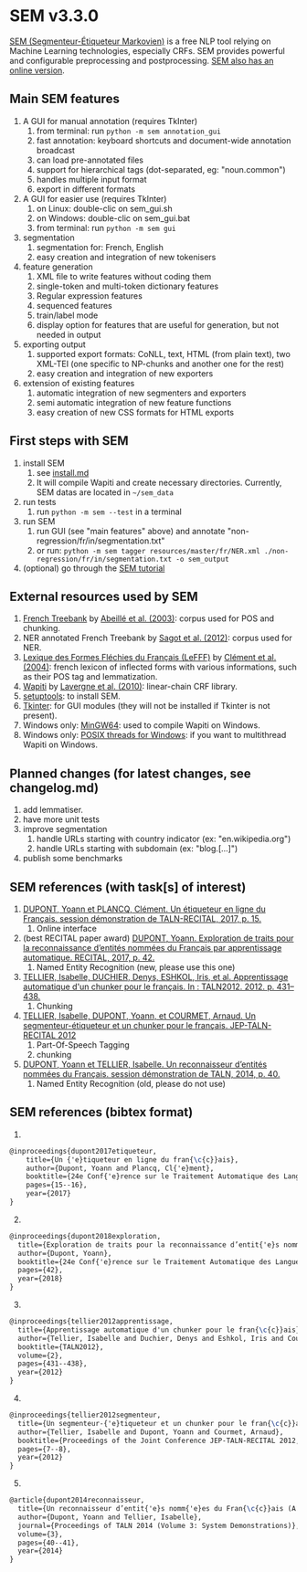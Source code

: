 # SEM v3.3.0
[SEM (Segmenteur-Étiqueteur Markovien)](http://www.lattice.cnrs.fr/sites/itellier/SEM.html) is a free NLP tool relying on Machine Learning technologies, especially CRFs. SEM provides powerful and configurable preprocessing and postprocessing. [SEM also has an online version](http://apps.lattice.cnrs.fr/sem/index).

## Main SEM features
1. A GUI for manual annotation (requires TkInter)
   1. from terminal: run `python -m sem annotation_gui`
   2. fast annotation: keyboard shortcuts and document-wide annotation broadcast
   3. can load pre-annotated files
   4. support for hierarchical tags (dot-separated, eg: "noun.common")
   5. handles multiple input format
   6. export in different formats
2. A GUI for easier use (requires TkInter)
   1. on Linux: double-clic on sem_gui.sh
   2. on Windows: double-clic on sem_gui.bat
   3. from terminal: run `python -m sem gui`
3. segmentation
   1. segmentation for: French, English
   2. easy creation and integration of new tokenisers
4. feature generation
   1. XML file to write features without coding them
   2. single-token and multi-token dictionary features
   3. Regular expression features
   4. sequenced features
   5. train/label mode
   6. display option for features that are useful for generation, but not needed in output
5. exporting output
   1. supported export formats: CoNLL, text, HTML (from plain text), two XML-TEI (one specific to NP-chunks and another one for the rest)
   2. easy creation and integration of new exporters
6. extension of existing features
   1. automatic integration of new segmenters and exporters
   2. semi automatic integration of new feature functions
   3. easy creation of new CSS formats for HTML exports

## First steps with SEM
1. install SEM
   1. see [install.md](install.md)
   2. It will compile Wapiti and create necessary directories. Currently, SEM datas are located in `~/sem_data`
2. run tests
   1. run `python -m sem --test` in a terminal
3. run SEM
   1. run GUI (see "main features" above) and annotate "non-regression/fr/in/segmentation.txt"
   2. or run: `python -m sem tagger resources/master/fr/NER.xml ./non-regression/fr/in/segmentation.txt -o sem_output`
4. (optional) go through the [SEM tutorial](https://github.com/YoannDupont/SEM-tutorial)

## External resources used by SEM
1. [French Treebank](http://www.llf.cnrs.fr/fr/Gens/Abeille/French-Treebank-fr.php) by [Abeillé et al. (2003)](http://link.springer.com/chapter/10.1007%2F978-94-010-0201-1_10): corpus used for POS and chunking.
2. NER annotated French Treebank by [Sagot et al. (2012)](https://halshs.archives-ouvertes.fr/file/index/docid/703108/filename/taln12ftbne.pdf): corpus used for NER.
3. [Lexique des Formes Fléchies du Français (LeFFF)](http://alpage.inria.fr/~sagot/lefff.html) by [Clément et al. (2004)](http://www.labri.fr/perso/clement/lefff/public/lrec04ClementLangSagot-1.0.pdf): french lexicon of inflected forms with various informations, such as their POS tag and lemmatization.
4. [Wapiti](http://wapiti.limsi.fr) by [Lavergne et al. (2010)](http://www.aclweb.org/anthology/P10-1052): linear-chain CRF library.
5. [setuptools](https://pypi.python.org/pypi/setuptools): to install SEM.
6. [Tkinter](https://wiki.python.org/moin/TkInter): for GUI modules (they will not be installed if Tkinter is not present).
7. Windows only: [MinGW64](https://sourceforge.net/projects/mingw-w64/?source=navbar): used to compile Wapiti on Windows.
8. Windows only: [POSIX threads for Windows](https://sourceforge.net/p/pthreads4w/wiki/Home/): if you want to multithread Wapiti on Windows.

## Planned changes (for latest changes, see changelog.md)
1. add lemmatiser.
2. have more unit tests
3. improve segmentation
   1. handle URLs starting with country indicator (ex: "en.wikipedia.org")
   2. handle URLs starting with subdomain (ex: "blog.[...]")
4. publish some benchmarks

## SEM references (with task[s] of interest)
1. [DUPONT, Yoann et PLANCQ, Clément. Un étiqueteur en ligne du Français. session démonstration de TALN-RECITAL, 2017, p. 15.](http://taln2017.cnrs.fr/wp-content/uploads/2017/06/actes_TALN_2017-vol3.pdf#page=25)
   1. Online interface
2. (best RECITAL paper award) [DUPONT, Yoann. Exploration de traits pour la reconnaissance d’entités nommées du Français par apprentissage automatique. RECITAL, 2017, p. 42.](http://taln2017.cnrs.fr/wp-content/uploads/2017/06/actes_RECITAL_2017.pdf#page=52)
   1. Named Entity Recognition (new, please use this one)
3. [TELLIER, Isabelle, DUCHIER, Denys, ESHKOL, Iris, et al. Apprentissage automatique d'un chunker pour le français. In : TALN2012. 2012. p. 431–438.](https://hal.archives-ouvertes.fr/hal-01174591/document)
   1. Chunking
4. [TELLIER, Isabelle, DUPONT, Yoann, et COURMET, Arnaud. Un segmenteur-étiqueteur et un chunker pour le français. JEP-TALN-RECITAL 2012](http://anthology.aclweb.org/F/F12/F12-5.pdf#page=27)
   1. Part-Of-Speech Tagging
   2. chunking
5. [DUPONT, Yoann et TELLIER, Isabelle. Un reconnaisseur d’entités nommées du Français. session démonstration de TALN, 2014, p. 40.](http://www.aclweb.org/anthology/F/F14/F14-3.pdf#page=42)
   1. Named Entity Recognition (old, please do not use)

## SEM references (bibtex format)
1. 
```latex
@inproceedings{dupont2017etiqueteur,
    title={Un {'e}tiqueteur en ligne du fran{\c{c}}ais},
    author={Dupont, Yoann and Plancq, Cl{'e}ment},
    booktitle={24e Conf{'e}rence sur le Traitement Automatique des Langues Naturelles (TALN)},
    pages={15--16},
    year={2017}
}
```
2. 
```latex
@inproceedings{dupont2018exploration,
  title={Exploration de traits pour la reconnaissance d’entit{'e}s nomm{'e}es du Fran{\c{c}}ais par apprentissage automatique},
  author={Dupont, Yoann},
  booktitle={24e Conf{'e}rence sur le Traitement Automatique des Langues Naturelles (TALN)},
  pages={42},
  year={2018}
}
```
3. 
```latex
@inproceedings{tellier2012apprentissage,
  title={Apprentissage automatique d'un chunker pour le fran{\c{c}}ais},
  author={Tellier, Isabelle and Duchier, Denys and Eshkol, Iris and Courmet, Arnaud and Martinet, Mathieu},
  booktitle={TALN2012},
  volume={2},
  pages={431--438},
  year={2012}
}
```
4. 
```latex
@inproceedings{tellier2012segmenteur,
  title={Un segmenteur-{'e}tiqueteur et un chunker pour le fran{\c{c}}ais (A Segmenter-POS Labeller and a Chunker for French)[in French]},
  author={Tellier, Isabelle and Dupont, Yoann and Courmet, Arnaud},
  booktitle={Proceedings of the Joint Conference JEP-TALN-RECITAL 2012, volume 5: Software Demonstrations},
  pages={7--8},
  year={2012}
}
```
5. 
```latex
@article{dupont2014reconnaisseur,
  title={Un reconnaisseur d’entit{'e}s nomm{'e}es du Fran{\c{c}}ais (A Named Entity recognizer for French)[in French]},
  author={Dupont, Yoann and Tellier, Isabelle},
  journal={Proceedings of TALN 2014 (Volume 3: System Demonstrations)},
  volume={3},
  pages={40--41},
  year={2014}
}
```
